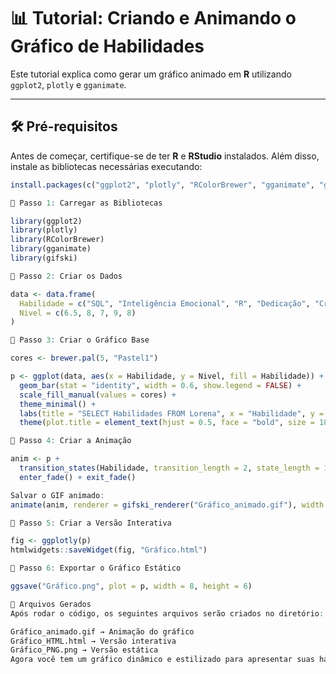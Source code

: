# 📊 Tutorial: Criando e Animando o Gráfico de Habilidades  

Este tutorial explica como gerar um gráfico animado em **R** utilizando `ggplot2`, `plotly` e `gganimate`.  

---

## 🛠️ Pré-requisitos  

Antes de começar, certifique-se de ter **R** e **RStudio** instalados. Além disso, instale as bibliotecas necessárias executando:  

```r
install.packages(c("ggplot2", "plotly", "RColorBrewer", "gganimate", "gifski"))

🔹 Passo 1: Carregar as Bibliotecas

library(ggplot2)
library(plotly)
library(RColorBrewer)
library(gganimate)
library(gifski)

🔹 Passo 2: Criar os Dados

data <- data.frame(
  Habilidade = c("SQL", "Inteligência Emocional", "R", "Dedicação", "Criatividade"),
  Nivel = c(6.5, 8, 7, 9, 8)
)

🔹 Passo 3: Criar o Gráfico Base

cores <- brewer.pal(5, "Pastel1")

p <- ggplot(data, aes(x = Habilidade, y = Nivel, fill = Habilidade)) +
  geom_bar(stat = "identity", width = 0.6, show.legend = FALSE) +
  scale_fill_manual(values = cores) +
  theme_minimal() +
  labs(title = "SELECT Habilidades FROM Lorena", x = "Habilidade", y = "Nível") +
  theme(plot.title = element_text(hjust = 0.5, face = "bold", size = 18))

🔹 Passo 4: Criar a Animação

anim <- p + 
  transition_states(Habilidade, transition_length = 2, state_length = 1) +
  enter_fade() + exit_fade()

Salvar o GIF animado:
animate(anim, renderer = gifski_renderer("Gráfico_animado.gif"), width = 800, height = 600, duration = 5)

🔹 Passo 5: Criar a Versão Interativa

fig <- ggplotly(p)
htmlwidgets::saveWidget(fig, "Gráfico.html")

🔹 Passo 6: Exportar o Gráfico Estático

ggsave("Gráfico.png", plot = p, width = 8, height = 6)

📁 Arquivos Gerados
Após rodar o código, os seguintes arquivos serão criados no diretório:

Gráfico_animado.gif → Animação do gráfico
Gráfico_HTML.html → Versão interativa
Gráfico_PNG.png → Versão estática
Agora você tem um gráfico dinâmico e estilizado para apresentar suas habilidades! 🚀
